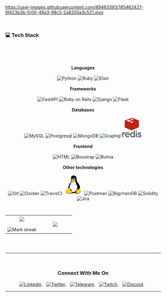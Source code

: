 
https://user-images.githubusercontent.com/89463393/185462427-9f423b3b-fc00-49a3-98c5-2a8205a3c521.mov

<br>

### 💻 Tech Stack

<br>
<p align="center">
  <br>
  <br>
  <b>Languages</b>
  <br>
  <br>
  <img src="https://cdn.jsdelivr.net/gh/devicons/devicon/icons/python/python-original.svg" title="Python" style="height: 4rem"/>
  <img src="https://cdn.jsdelivr.net/gh/devicons/devicon/icons/ruby/ruby-original-wordmark.svg" title="Ruby" style="height: 4rem; background-color:white"/>
  <img src="https://cdn.jsdelivr.net/gh/devicons/devicon/icons/elixir/elixir-original.svg" title="Elixir" style="height: 4rem; background-color:white"/>
  <br>
  <br>
  <b>Frameworks</b>
  <br>
  <br>
  <img src="https://cdn.jsdelivr.net/gh/devicons/devicon/icons/fastapi/fastapi-original.svg" title="FastAPI" style="height: 4rem"/>
  <img src="https://upload.wikimedia.org/wikipedia/commons/6/62/Ruby_On_Rails_Logo.svg" title="Ruby on Rails" style="height: 4rem"/>
  <img src="https://cdn.worldvectorlogo.com/logos/django.svg" title="Django" style="height: 4rem; background-color:white"/>
  <img src="https://cdn.jsdelivr.net/gh/devicons/devicon/icons/flask/flask-original.svg" title="Flask" style="height: 4rem; bg-color:white"/>
  <br>
  <br>
  <b>Databases</b>
  <br>
  <br>
  <img src="https://cdn.jsdelivr.net/gh/devicons/devicon/icons/mysql/mysql-original-wordmark.svg" title="MySQL" style="height: 4rem"/>
  <img src="https://cdn.jsdelivr.net/gh/devicons/devicon/icons/postgresql/postgresql-original-wordmark.svg" title="Postgresql" style="height: 4rem"/>
  <img src="https://cdn.jsdelivr.net/gh/devicons/devicon/icons/mongodb/mongodb-original-wordmark.svg" title="MongoDB" style="height: 4rem; background-color:white"/>
  <img src="https://www.vectorlogo.zone/logos/graphql/graphql-icon.svg" title="Graphql" style="height: 4rem; background-color:white"/>
  <img src="https://raw.githubusercontent.com/devicons/devicon/master/icons/redis/redis-original-wordmark.svg" title="Redis" style="height: 4rem; background-color:white"/>
  <br>
  <br>
  <b>Frontend</b>
  <br>
  <br>
  <img src="https://cdn.jsdelivr.net/gh/devicons/devicon/icons/html5/html5-original-wordmark.svg" title="HTML" style="height: 4rem"/>
  <img src="https://cdn.jsdelivr.net/gh/devicons/devicon/icons/bootstrap/bootstrap-plain-wordmark.svg" title="Boostrap" style="height: 4rem"/>
  <img src="https://raw.githubusercontent.com/gilbarbara/logos/804dc257b59e144eaca5bc6ffd16949752c6f789/logos/bulma.svg" title="Bulma" style="height: 4rem; background-color:white"/>
  <br>
  <br>
  <b>Other technologies</b>
  <br>
  <br>
  <img src="https://cdn.jsdelivr.net/gh/devicons/devicon/icons/git/git-plain.svg" title="Git" style="height: 4rem"/>
  <img src="https://cdn.jsdelivr.net/gh/devicons/devicon/icons/docker/docker-original-wordmark.svg" title="Docker" style="height: 4rem"/>
  <img src="https://www.vectorlogo.zone/logos/travis-ci/travis-ci-icon.svg" title="TravisCI" style="height: 4rem; background-color:white"/>
  <img src="https://raw.githubusercontent.com/devicons/devicon/master/icons/linux/linux-original.svg" title="Ubuntu" style="height: 4rem; background-color:white"/>
  <img src="https://www.vectorlogo.zone/logos/getpostman/getpostman-icon.svg" title="Postman" style="height: 4rem; background-color:white"/>
  <img src="https://cdn.icon-icons.com/icons2/2699/PNG/512/bigchaindb_logo_icon_167810.png" title="BigchainDB" style="height: 4rem; background-color:white"/>
  <img src="https://cdn.icon-icons.com/icons2/2107/PNG/128/file_type_solidity_icon_130156.png" title="Solidity" style="height: 4rem; background-color:white"/>
  <img src="https://user-images.githubusercontent.com/89463393/185341729-4a78876f-8fa0-4553-8494-522c470c6f0e.png" title="Jira" style="height: 4rem; background-color:white"/>
</p>
<br>

<table border="0" align="center">
  <tr border="0">
    <td width="50%" align="center">
       <img  align="center" src="https://github-readme-stats.vercel.app/api?username=SergiuLupaiescu&theme=tokyonight&show_icons=true&count_private=true" />
      <br></br>
      <img  title="🔥 Get streak stats for your profile at git.io/streak-stats" alt="Mark streak" src="https://github-readme-streak-stats.herokuapp.com/?user=SergiuLupaiescu&theme=dark&hide_border=true" />
    </td>
    <td width="50%" align="center">
      <img  align="center" src="https://github-readme-stats.vercel.app/api/top-langs/?username=SergiuLupaiescu&hide=javascript,css,scss,html&theme=tokyonight&count_private=true" />
    </td>
  </tr>
</table>
<br>

<br>
 <hr>
 <br>

  <div align="center">
  <h3><b>Connect With Me On</b></h3>
  </div>
<p align="center">
<a href="https://www.linkedin.com/in/sergiu-lupaiescu/" target="_blank">
  <img align="center" title="Linkedin" alt="Linkedin" width="24px" src="https://cdn.icon-icons.com/icons2/805/PNG/128/linkedin_icon-icons.com_65929.png" />
</a> &nbsp;&nbsp;
<a href="https://twitter.com/sergiuxg" target="_blank">
  <img align="center" title="Twitter" alt="Twitter" width="26px" src="https://cdn.icon-icons.com/icons2/1211/PNG/128/1491579542-yumminkysocialmedia22_83078.png" />
</a> &nbsp;&nbsp;
<a href="" target="_blank">
  <img align="center" title="Telegram" alt="Telegram" width="26px" src="https://cdn.icon-icons.com/icons2/2699/PNG/512/telegram_logo_icon_168692.png" />
</a> &nbsp;&nbsp;
<a href="" target="_blank">
  <img align="center" title="Twitch" alt="Twitch" width="26px" src="https://cdn.icon-icons.com/icons2/2407/PNG/128/twitch_icon_146123.png" />
</a> &nbsp;&nbsp;
<a href="" target="_blank">
  <img align="center" title="Discord" alt="Discord" width="26px" src="https://cdn.icon-icons.com/icons2/1476/PNG/128/discord_101785.png" />
</a> &nbsp;&nbsp;
<br>

------
